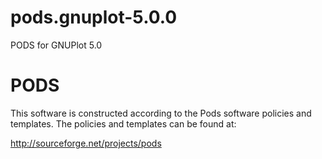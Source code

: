 # pods.gnuplot-5.0.0
PODS for GNUPlot 5.0

# PODS
This software is constructed according to the Pods software policies and
templates.  The policies and templates can be found at:

  http://sourceforge.net/projects/pods

